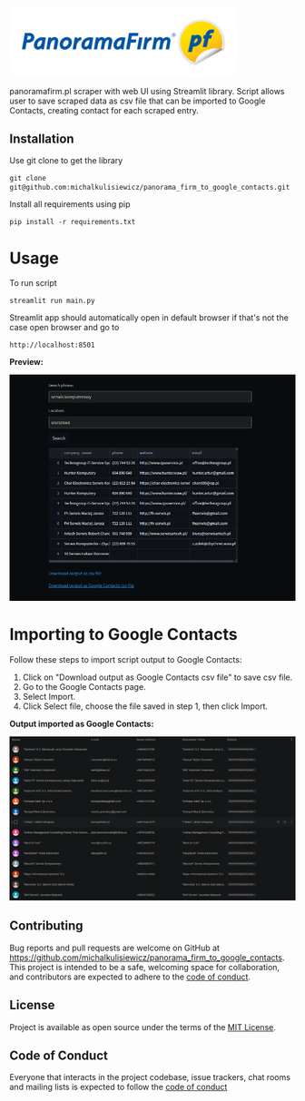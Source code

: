 <img src="misc/logo.png" width="400"/>

panoramafirm.pl scraper with web UI using Streamlit library.
Script allows user to save scraped data as csv file that can be
imported to Google Contacts, creating contact for each scraped entry.

## Installation
Use git clone to get the library
```shell
git clone git@github.com:michalkulisiewicz/panorama_firm_to_google_contacts.git
```
Install all requirements using pip
```shell
pip install -r requirements.txt
```

# Usage
To run script
```shell
streamlit run main.py
```
Streamlit app should automatically open in default browser if that's not the case 
open browser and go to
```shell
http://localhost:8501
```
**Preview:**

<img src="misc/preview1.png" width="650">

# Importing to Google Contacts
Follow these steps to import script output to Google Contacts:
1. Click on "Download output as Google Contacts csv file" to save csv file.
2. Go to the Google Contacts page.
3. Select Import.
4. Click Select file, choose the file saved in step 1, then click Import.

**Output imported as Google Contacts:**

<img src="misc/preview2.png" width="650">



## Contributing

Bug reports and pull requests are welcome on GitHub at https://github.com/michalkulisiewicz/panorama_firm_to_google_contacts. This project is intended to be a safe, welcoming space for collaboration, and contributors are expected to adhere to the [code of conduct](https://github.com/michalkulisiewicz/panorama_firm_to_google_contacts/blob/master/CODE_OF_CONDUCT.md).

## License

Project is available as open source under the terms of the [MIT License](https://opensource.org/licenses/MIT).

## Code of Conduct

Everyone that interacts in the project codebase, issue trackers, chat rooms and mailing lists is expected to follow the [code of conduct](https://github.com/michalkulisiewicz/panorama_firm_to_google_contacts/blob/master/CODE_OF_CONDUCT.md)
